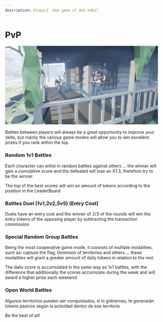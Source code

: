 ```yaml
---
description: Etapa:2 .Que gane el mas hábil
---
```


# PvP

![](<../.gitbook/assets/posePvP1 (1).png>)

Battles between players will always be a great opportunity to improve your skills, but mainly the various game modes will allow you to win excellent prizes if you rank within the top.

### Random 1v1 Battles

Each character can enlist in random battles against others ... the winner will gain a cumulative score and the defeated will lose an X1.3, therefore try to be the winner.

The top of the best scores will win an amount of tokens according to the position in the LeaderBoard

### Battles Duel (1v1,2v2,5v5) (Entry Cost)

Duels have an entry cost and the winner of 2/3 of the rounds will win the entry tokens of the opposing player by subtracting the transaction commission

### Special Random Group Battles

Being the most cooperative game mode, it consists of multiple modalities, such as: capture the flag, Dominion of territories and others ... these modalities will grant a greater amount of daily tokens in relation to the rest.

The daily score is accumulated in the same way as 1v1 battles, with the difference that additionally the scores accumulate during the week and will award a higher prize each weekend.

### Open World Battles

Algunos territorios pueden ser conquistados, si lo gobiernas, te generarán tokens pasivos según la actividad dentro de ese territorio

Be the best of all!

